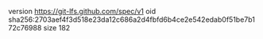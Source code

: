 version https://git-lfs.github.com/spec/v1
oid sha256:2703aef4f3d518e23da12c686a2d4fbfd6b4ce2e542edab0f51be7b172c76988
size 182
